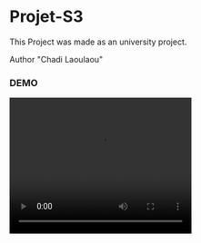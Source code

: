 # Projet-S3

This Project was made as an university project.

Author "Chadi Laoulaou"

<h3>DEMO</h3>


<video width="320" height="240" controls>
  <source src="https://vimeo.com/user108556822/review/391024884/c37cd85c2e" type="video/mp4">
</video> 
